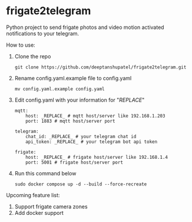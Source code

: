 # frigate2telegram
Python project to send frigate photos and video motion activated notifications to your telegram.

How to use:
1. Clone the repo
    ```
    git clone https://github.com/deeptanshupatel/frigate2telegram.git
2. Rename config.yaml.example file to config.yaml
    ```
    mv config.yaml.example config.yaml
3. Edit config.yaml with your information for "_REPLACE_"
    ```
    mqtt:
        host: _REPLACE_ # mqtt host/server like 192.168.1.203
        port: 1883 # mqtt host/server port

    telegram:
        chat_id: _REPLACE_ # your telegram chat id
        api_token: _REPLACE_ # your telegram bot api token

    frigate:
        host: _REPLACE_ # frigate host/server like 192.168.1.4
        port: 5001 # frigate host/server port
4. Run this command below
   ```
   sudo docker compose up -d --build --force-recreate

Upcoming feature list:
1. Support frigate camera zones
2. Add docker support
